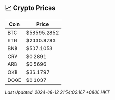 ## 📈 Crypto Prices

| Coin | Price |
| ---- | ----- |
| BTC | $58595.2852 |
| ETH | $2630.9793 |
| BNB | $507.1053 |
| CRV | $0.2891 |
| ARB | $0.5696 |
| OKB | $36.1797 |
| DOGE | $0.1037 |

_Last Updated: 2024-08-12 21:54:02.167 +0800 HKT_